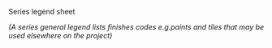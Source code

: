 <span class="caps">Series legend sheet</span>

_(A series general legend lists finishes codes e.g.paints and tiles that may be used elsewhere on the project)_